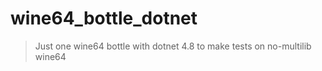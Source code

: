# wine64_bottle_dotnet
> Just one wine64 bottle with dotnet 4.8 to make tests on no-multilib wine64
